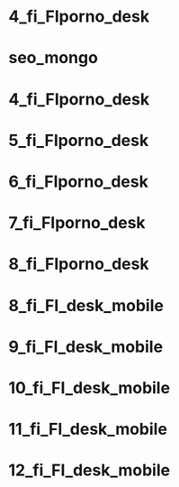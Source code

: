 # 4_fi_FIporno_desk
# seo_mongo
# 4_fi_FIporno_desk
# 5_fi_FIporno_desk
# 6_fi_FIporno_desk
# 7_fi_FIporno_desk
# 8_fi_FIporno_desk
# 8_fi_FI_desk_mobile
# 9_fi_FI_desk_mobile
# 10_fi_FI_desk_mobile
# 11_fi_FI_desk_mobile
# 12_fi_FI_desk_mobile
